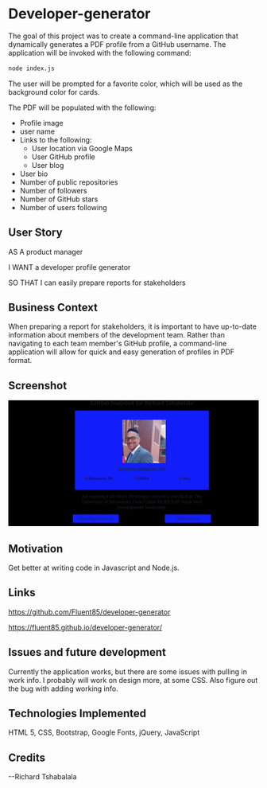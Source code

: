 # Developer-generator

The goal of this project was to create a command-line application that dynamically generates a PDF profile from a GitHub username. The application will be invoked with the following command:

```sh
node index.js
```

The user will be prompted for a favorite color, which will be used as the background color for cards.

The PDF will be populated with the following:

* Profile image
* user name
* Links to the following:
  * User location via Google Maps
  * User GitHub profile
  * User blog
* User bio
* Number of public repositories
* Number of followers
* Number of GitHub stars
* Number of users following


## User Story

AS A product manager

I WANT a developer profile generator

SO THAT I can easily prepare reports for stakeholders

## Business Context

When preparing a report for stakeholders, it is important to have up-to-date information about members of the development team. Rather than navigating to each team member's GitHub profile, a command-line application will allow for quick and easy generation of profiles in PDF format.

## Screenshot


<img src="assets/images/github.JPG" alt="github profile image">


## Motivation

Get better at writing code in Javascript and Node.js. 

## Links

https://github.com/Fluent85/developer-generator

https://fluent85.github.io/developer-generator/

## Issues and future development

Currently the application works, but there are some issues with pulling in work info.  I probably will work on design more, at some CSS.  Also figure out the bug with adding working info.

## Technologies Implemented

HTML 5, CSS, Bootstrap, Google Fonts, jQuery, JavaScript   



## Credits

--Richard Tshabalala